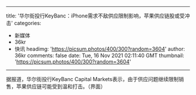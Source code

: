 
---
title: '华尔街投行KeyBanc：iPhone需求不敌供应限制影响，苹果供应链股或受冲击'
categories: 
 - 新媒体
 - 36kr
 - 快讯
headimg: 'https://picsum.photos/400/300?random=3604'
author: 36kr
comments: false
date: Tue, 16 Nov 2021 02:11:40 GMT
thumbnail: 'https://picsum.photos/400/300?random=3604'
---

<div>   
据报道，华尔街投行KeyBanc Capital Markets表示，由于供应问题继续限制销售，苹果供应链可能受到温和打击。（界面）  
</div>
            